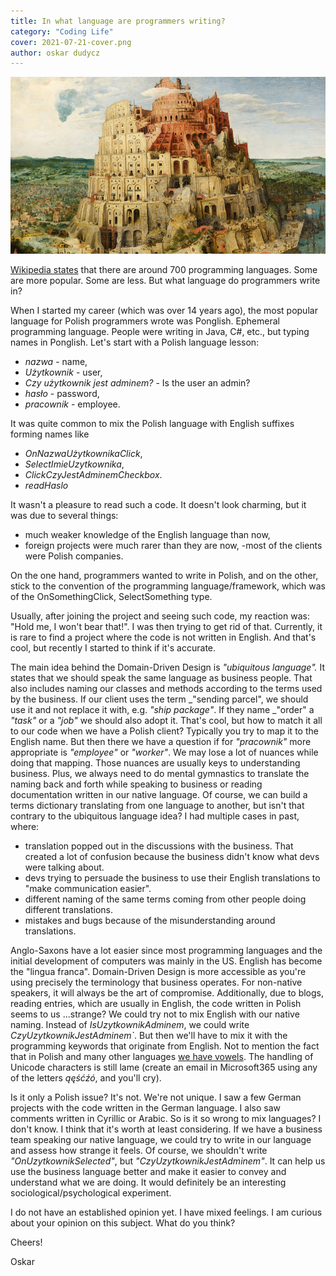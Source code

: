 ```yaml
---
title: In what language are programmers writing?
category: "Coding Life"
cover: 2021-07-21-cover.png
author: oskar dudycz
---
```


![cover](2021-07-21-cover.png)

[Wikipedia states](https://en.wikipedia.org/wiki/List_of_programming_languages) that there are around 700 programming languages. Some are more popular. Some are less. But what language do programmers write in? 

When I started my career (which was over 14 years ago), the most popular language for Polish programmers wrote was Ponglish. Ephemeral programming language. People were writing in Java, C#, etc., but typing names in Ponglish. Let's start with a Polish language lesson:
- _nazwa_ - name,
- _Użytkownik_ - user,
- _Czy użytkownik jest adminem?_ - Is the user an admin?
- _hasło_ - password,
- _pracownik_ - employee.

It was quite common to mix the Polish language with English suffixes forming names like 
- _OnNazwaUżytkownikaClick_, 
- _SelectImieUzytkownika_, 
- _ClickCzyJestAdminemCheckbox_.
- _readHaslo_

It wasn't a pleasure to read such a code. It doesn't look charming, but it was due to several things:
- much weaker knowledge of the English language than now,
- foreign projects were much rarer than they are now, 
 -most of the clients were Polish companies.

On the one hand, programmers wanted to write in Polish, and on the other, stick to the convention of the programming language/framework, which was of the OnSomethingClick, SelectSomething type.

Usually, after joining the project and seeing such code, my reaction was: "Hold me, I won't bear that!". I was then trying to get rid of that. Currently, it is rare to find a project where the code is not written in English. And that's cool, but recently I started to think if it's accurate.

The main idea behind the Domain-Driven Design is _"ubiquitous language"._ It states that we should speak the same language as business people. That also includes naming our classes and methods according to the terms used by the business. If our client uses the term _"sending parcel", we should use it and not replace it with, e.g. _"ship package"_.  If they name _"order" a _"task"_ or a _"job"_ we should also adopt it. That's cool, but how to match it all to our code when we have a Polish client? Typically you try to map it to the English name. But then there we have a question if for _"pracownik"_ more appropriate is _"employee"_ or _"worker"_.  We may lose a lot of nuances while doing that mapping. Those nuances are usually keys to understanding business. Plus, we always need to do mental gymnastics to translate the naming back and forth while speaking to business or reading documentation written in our native language. Of course, we can build a terms dictionary translating from one language to another, but isn't that contrary to the ubiquitous language idea? I had multiple cases in past, where:
- translation popped out in the discussions with the business. That created a lot of confusion because the business didn't know what devs were talking about.
- devs trying to persuade the business to use their English translations to "make communication easier".
- different naming of the same terms coming from other people doing different translations.
- mistakes and bugs because of the misunderstanding around translations.

Anglo-Saxons have a lot easier since most programming languages ​​and the initial development of computers was mainly in the US. English has become the "lingua franca".  Domain-Driven Design is more accessible as you're using precisely the terminology that business operates. For non-native speakers, it will always be the art of compromise. Additionally, due to blogs, reading entries, which are usually in English, the code written in Polish seems to us ...strange? We could try not to mix English with our native naming. Instead of _IsUzytkownikAdminem_, we could write _CzyUzytkownikJestAdminem`_. But then we'll have to mix it with the programming keywords that originate from English. Not to mention the fact that in Polish and many other languages [we have vowels](https://en.wikipedia.org/wiki/Polish_phonology). The handling of Unicode characters is still lame (create an email in Microsoft365 using any of the letters _ąęśćźó_, and you'll cry).

Is it only a Polish issue? It's not. We're not unique. I saw a few German projects with the code written in the German language. I also saw comments written in Cyrillic or Arabic. So is it so wrong to mix languages? I don't know. I think that it's worth at least considering. If we have a business team speaking our native language, we could try to write in our language and assess how strange it feels. Of course, we shouldn't write _"OnUzytkownikSelected"_, but _"CzyUzytkownikJestAdminem"_. It can help us use the business language better and make it easier to convey and understand what we are doing. It would definitely be an interesting sociological/psychological experiment.

I do not have an established opinion yet. I have mixed feelings. I am curious about your opinion on this subject. What do you think?

Cheers!

Oskar